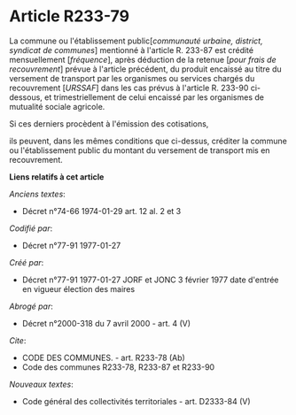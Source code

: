 # Article R233-79

La commune ou l'établissement public[*communauté urbaine, district, syndicat de communes*] mentionné à l'article R. 233-87
est crédité mensuellement [*fréquence*], après déduction de la retenue [*pour frais de recouvrement*] prévue à l'article
précédent, du produit encaissé au titre du versement de transport par les organismes ou services chargés du recouvrement
[*URSSAF*] dans les cas prévus à l'article R. 233-90 ci-dessous, et trimestriellement de celui encaissé par les organismes de
mutualité sociale agricole. 

Si ces derniers procèdent à l'émission des cotisations,

ils peuvent, dans les mêmes conditions que ci-dessus, créditer la commune ou l'établissement public du montant du versement
de transport mis en recouvrement.

**Liens relatifs à cet article**

_Anciens textes_:

  - Décret n°74-66 1974-01-29 art. 12 al. 2 et 3

_Codifié par_:

  - Décret n°77-91 1977-01-27

_Créé par_:

  - Décret n°77-91 1977-01-27 JORF et JONC 3 février 1977 date d'entrée en vigueur élection des maires

_Abrogé par_:

  - Décret n°2000-318 du 7 avril 2000 - art. 4 (V)

_Cite_:

  - CODE DES COMMUNES. - art. R233-78 (Ab)
  - Code des communes R233-78, R233-87 et R233-90

_Nouveaux textes_:

  - Code général des collectivités territoriales - art. D2333-84 (V)
